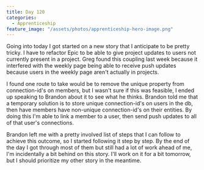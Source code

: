 ```yaml
---
title: Day 120
categories:
  - Apprenticeship
feature_image: "/assets/photos/apprenticeship-hero-image.png"
---
```


Going into today I got started on a new story that I anticipate to be pretty tricky. I have to
refactor Epic to be able to give project updates to users not currently present in a project. Greg
found this coupling last week because it interfered with the weekly page being able to receive push
updates because users in the weekly page aren't actually in projects.

I found one route to take would be to remove the unique property from connection-id's on members, but
I wasn't sure if this was feasible, I ended up speaking to Brandon about it to see what he thinks.
Brandon told me that a temporary solution is to store unique connection-id's on users in the db, then
have members have non-unique connection-id's on their entities. By doing this I'm able to link a member
to a user, then send push updates to all of that user's connections.

Brandon left me with a pretty involved list of steps that I can follow to achieve this outcome, so
I started following it step by step. By the end of the day I got through most of them but still had a lot
of work ahead of me, I'm incidentally a bit behind on this story. I'll work on it for a bit tomorrow,
but I should prioritize my other story in the meantime.